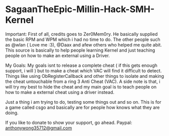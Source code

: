 # SagaanTheEpic-Millin-Hack-SMH-Kernel

Important: 
First of all, credits goes to Zer0Mem0ry. He basically supplied the basic RPM and WPM which i had no time to do. The other people such as @wlan ( Love me :3), @Daax and afew others who helped me quite abit. This source is basically to help people learning Kernel and just teaching people on how to make an external using a Driver.

My Goals: 
My goals isnt to release a complete cheat ( if this gets enough support, i will ) but to make a cheat which VAC will find it difficult to detect. Things like using ObRegisterCallback and other things to isolate and making the cheat untouchable from a ring 3 Anti Cheat (VAC). A side note is that, i will try my best to hide the cheat and my main goal is to teach people on how to make a external cheat using a driver instead.

Just a thing i am trying to do, testing some things out and so on. This is for a game called csgo and basically are for people how knows what they are doing.

 If you like to donate to show your support, go ahead. Paypal: anthonywong35712@gmail.com
